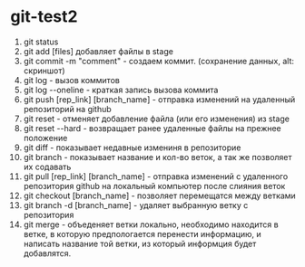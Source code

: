 # git-test2

1. git status
2. git add [files] добавляет файлы  в stage
3. git commit -m "comment" - создаем коммит. (сохранение данных, alt: скриншот)
4. git log - вызов коммитов
5. git log --oneline - краткая запись вызова коммита
6. git push [rep_link] [branch_name] - отправка изменений на удаленный репозиторий на github
7. git reset - отменяет добавление файла (или его изменения) из stage
8. git reset --hard - возвращает ранее удаленные файлы на прежнее положение
9. git diff - показывает недавные измениня в репозиторие 
10. git branch - показывает название и кол-во веток, а так же позволяет их содавать
11. git pull [rep_link] [branch_name] - отправка изменений с удаленного репозитория github на локальный компьютер после слияния веток 
12. git checkout [branch_name] - позволяет перемещатся между ветками
13. git branch -d [branch_name] - удаляет выбранную ветку с репозитория 
14. git merge - объеденяет ветки локально, необходимо находится в ветке, в которую предпологается перенести информацию, и написать название той ветки, из который информция будет добавлятся.